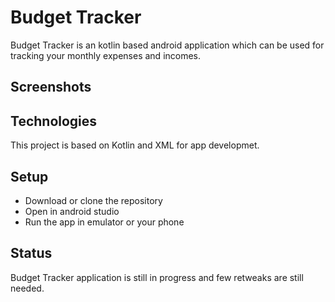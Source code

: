 # Budget Tracker

Budget Tracker is an kotlin based android application which can be used for tracking your monthly expenses and incomes.

## Screenshots

## Technologies
This project is based on Kotlin and XML for app developmet.

## Setup
* Download or clone the repository
* Open in android studio
* Run the app in emulator or your phone

## Status
Budget Tracker application is still in progress and few retweaks are still needed.
